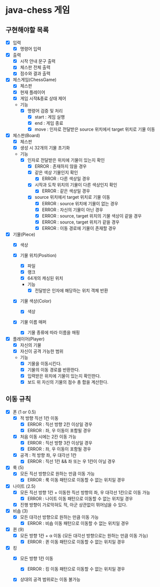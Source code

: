 # java-chess 게임

## 구현해야할 목록

- [x] 입력
  - [x] 명령어 입력
- [x] 출력
  - [x] 시작 안내 문구 출력
  - [x] 체스판 전체 출력
  - [x] 점수와 결과 출력

- [x] 체스게임(ChessGame)
  - [x] 체스판
  - [x] 현재 플레이어
  - [x] 게임 시작&종료 상태 제어

  - 기능
    - [x] 명령어 검증 및 처리
      - [x] start : 게임 실행
      - [x] end : 게임 종료
      - [x] move : 인자로 전달받은 source 위치에서 target 위치로 기물 이동

- [x] 체스판(Board)
  - [x] 체스판
  - [x] 생성 시 32개의 기물 초기화

  - 기능
    - [x] 인자로 전달받은 위치에 기물이 있는지 확인
      - [x] ERROR : 존재하지 않을 경우
      - [x] 같은 색상 기물인지 확인
        - [x] ERROR : 다른 색상일 경우
      - [x] 시작과 도착 위치의 기물이 다른 색상인지 확인
        - [x] ERROR : 같은 색상일 경우
      - [x] source 위치에서 target 위치로 기물 이동
        - [x] ERROR : source 위치에 기물이 없는 경우
        - [x] ERROR : 자신의 기물이 아닌 경우
        - [x] ERROR : source, target 위치의 기물 색상이 같을 경우
        - [x] ERROR : source, target 위치가 같을 경우
        - [x] ERROR : 이동 경로에 기물이 존재할 경우

- [x] 기물(Piece)
  - [x] 색상

  - [x] 기물 위치(Position)
    - [x] 파일
    - [x] 랭크
    - [x] 64개의 캐싱된 위치

    - 기능
      - [x] 전달받은 인자에 해당하는 위치 객체 반환

  - [x] 기물 색상(Color)
    - [x] 색상

  - [x] 기물 이름 매퍼
    - [x] 기물 종류에 따라 이름을 매핑

- [x] 플레이어(Player)
  - [x] 자신의 기물
  - [x] 자신이 공격 가능한 범위

  - 기능
    - [x] 기물을 이동시킨다.
    - [x] 기물의 이동 경로를 반환한다.
    - [x] 입력받은 위치에 기물이 있는지 확인한다.
    - [x] 보드 위 자신의 기물의 점수 총 합을 계산한다.

## 이동 규칙

- [x] 폰 (1 or 0.5)
  - [x] 적 방향 직선 1칸 이동
    - [x] ERROR : 직선 방향 2칸 이상일 경우
    - [x] ERROR : 좌, 우 이동이 포함될 경우
  - [x] 처음 이동 시에는 2칸 이동 가능
    - [x] ERROR : 직선 방향 3칸 이상일 경우
    - [x] ERROR : 좌, 우 이동이 포함될 경우

  - [x] 공격 : 적 방향 좌, 우 대각선 1칸
    - [x] ERROR : 직선 1칸 && 좌 또는 우 1칸이 아닐 경우

- [x] 룩 (5)
  - [x] 모든 직선 방향으로 원하는 만큼 이동 가능
    - [x] ERROR : 룩 이동 패턴으로 이동할 수 없는 위치일 경우

- [x] 나이트 (2.5)
  - [x] 모든 직선 방향 1칸 + 이동한 직선 방향의 좌, 우 대각선 1칸으로 이동 가능
    - [x] ERROR : 나이트 이동 패턴으로 이동할 수 없는 위치일 경우
  - [x] 진행 방향이 가로막혀도 적, 아군 상관없이 뛰어넘을 수 있다.

- [x] 비숍 (3)
  - [x] 모든 대각선 방향으로 원하는 만큼 이동 가능
    - [x] ERROR : 비숍 이동 패턴으로 이동할 수 없는 위치일 경우

- [x] 퀸 (9)
  - [x] 모든 방향 1칸 + α 이동 (모든 대각선 방향으로는 원하는 만큼 이동 가능)
    - [x] ERROR : 퀸 이동 패턴으로 이동할 수 없는 위치일 경우

- [x] 킹
  - [x] 모든 방향 1칸 이동
    - [x] ERROR : 킹 이동 패턴으로 이동할 수 없는 위치일 경우
  - [x] 상대의 공격 범위로는 이동 불가능

